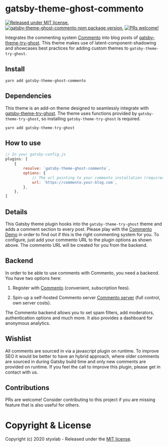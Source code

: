 # gatsby-theme-ghost-commento
[![Released under MIT license.](https://badgen.net/github/license/micromatch/micromatch)](https://github.com/styxlab/gatsby-theme-ghost-commento/blob/master/LICENSE)
[![gatsby-theme-ghost-commento npm package version.](https://badgen.net/npm/v/gatsby-theme-ghost-commento)](https://www.npmjs.org/package/gatsby-theme-ghost-commento)
[![PRs welcome!](https://img.shields.io/badge/PRs-welcome-brightgreen.svg)]()

Integrates the commenting system [Commento](https://commento.io/) into blog posts of [gatsby-theme-try-ghost](https://github.com/styxlab/gatsby-theme-try-ghost/tree/master/packages/gatsby-theme-try-ghost). This theme makes use of latent-component-shadowing and showcases best practices for adding custom themes to `gatsby-theme-try-ghost`.

## Install

`yarn add gatsby-theme-ghost-commento`


## Dependencies

This theme is an add-on theme designed to seamlessly integrate with [gatsby-theme-try-ghost](https://github.com/styxlab/gatsby-theme-try-ghost/tree/master/packages/gatsby-theme-try-ghost). The theme uses functions provided by `gatsby-theme-try-ghost`, so installing `gatsby-theme-try-ghost` is required.

`yarn add gatsby-theme-try-ghost`

## How to use

```javascript
// In your gatsby-config.js
plugins: [
    {
        resolve: `gatsby-theme-ghost-commento`,
        options: {
            // The url pointing to your commento installation (required)
            url: `https://commento.your-blog.com`,
        },
    },
]
```

## Details

This Gatsby theme plugin hooks into the `gatsby-theme-try-ghost` theme and adds a comment section to every post. Please play with the [Commento Demo](https://demo.commento.io/) in order to find out if this is the right commenting system for you. To configure, just add your commento URL to the plugin options as shown above. The commento URL will be created for you from the backend.

## Backend

In order to be able to use comments with Commento, you need a backend. You have two options here:

1. Register with [Commento](https://commento.io/signup) (convenient, subscription fees).

2. Spin-up a self-hosted Commento server [Commento server](https://docs.commento.io/installation/self-hosting/) (full control, own server costs).

The Commento backend allows you to set spam filters, add moderators, authentication options and much more. It also provides a dashboard for anonymous analytics.


## Wishlist

All comments are sourced in via a javascript plugin on runtime. To improve SEO it would be better to have an hybrid approach, where older comments are sourced in during Gatsby build time and only new comments are provided on runtime.  If you feel the call to improve this plugin, please get in contact with us.


## Contributions

PRs are welcome! Consider contributing to this project if you are missing feature that is also useful for others.


# Copyright & License

Copyright (c) 2020 styxlab - Released under the [MIT license](LICENSE).
